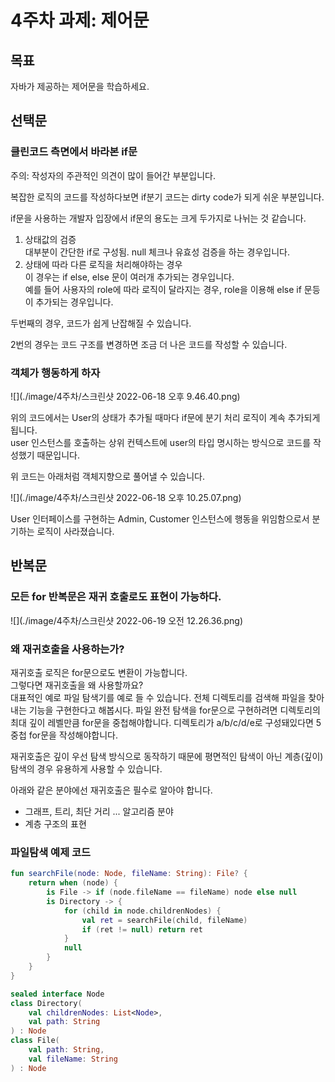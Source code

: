 # 4주차 과제: 제어문

## 목표

자바가 제공하는 제어문을 학습하세요.

## 선택문

### 클린코드 측면에서 바라본 if문

주의: 작성자의 주관적인 의견이 많이 들어간 부분입니다.

복잡한 로직의 코드를 작성하다보면 if분기 코드는 dirty code가 되게 쉬운 부분입니다.

if문을 사용하는 개발자 입장에서 if문의 용도는 크게 두가지로 나뉘는 것 같습니다.

1. 상태값의 검증  
   대부분이 간단한 if로 구성됨. null 체크나 유효성 검증을 하는 경우입니다.
2. 상태에 따라 다른 로직을 처리해야하는 경우  
   이 경우는 if else, else 문이 여러개 추가되는 경우입니다.  
   예를 들어 사용자의 role에 따라 로직이 달라지는 경우, role을 이용해 else if 문등이 추가되는 경우입니다.

두번째의 경우, 코드가 쉽게 난잡해질 수 있습니다.

2번의 경우는 코드 구조를 변경하면 조금 더 나은 코드를 작성할 수 있습니다.

### 객체가 행동하게 하자

![](./image/4주차/스크린샷 2022-06-18 오후 9.46.40.png)

위의 코드에서는 User의 상태가 추가될 때마다 if문에 분기 처리 로직이 계속 추가되게 됩니다.  
user 인스턴스를 호출하는 상위 컨텍스트에 user의 타입 명시하는 방식으로 코드를 작성했기 때문입니다.

위 코드는 아래처럼 객체지향으로 풀어낼 수 있습니다.

![](./image/4주차/스크린샷 2022-06-18 오후 10.25.07.png)

User 인터페이스를 구현하는 Admin, Customer 인스턴스에 행동을 위임함으로서 분기하는 로직이 사라졌습니다.

## 반복문

### 모든 for 반복문은 재귀 호출로도 표현이 가능하다.

![](./image/4주차/스크린샷 2022-06-19 오전 12.26.36.png)

### 왜 재귀호출을 사용하는가?

재귀호출 로직은 for문으로도 변환이 가능합니다.  
그렇다면 재귀호출을 왜 사용할까요?  
대표적인 예로 파일 탐색기를 예로 들 수 있습니다. 전체 디렉토리를 검색해 파일을 찾아내는 기능을 구현한다고 해봅시다.
파일 완전 탐색을 for문으로 구현하려면 디렉토리의 최대 깊이 레벨만큼 for문을 중첩해야합니다. 디렉토리가 a/b/c/d/e로 구성돼있다면 5중첩 for문을 작성해야합니다.

재귀호출은 깊이 우선 탐색 방식으로 동작하기 때문에 평면적인 탐색이 아닌 계층(깊이) 탐색의 경우 유용하게 사용할 수 있습니다.

아래와 같은 분야에선 재귀호출은 필수로 알아야 합니다.

- 그래프, 트리, 최단 거리 ... 알고리즘 분야
- 계층 구조의 표현

### 파일탐색 예제 코드

```kotlin
fun searchFile(node: Node, fileName: String): File? {
    return when (node) {
        is File -> if (node.fileName == fileName) node else null
        is Directory -> {
            for (child in node.childrenNodes) {
                val ret = searchFile(child, fileName)
                if (ret != null) return ret
            }
            null
        }
    }
}

sealed interface Node
class Directory(
    val childrenNodes: List<Node>,
    val path: String
) : Node
class File(
    val path: String,
    val fileName: String
) : Node

```



